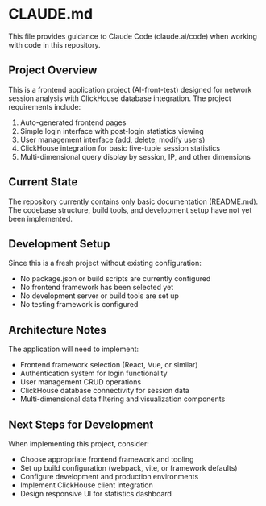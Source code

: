 # CLAUDE.md

This file provides guidance to Claude Code (claude.ai/code) when working with code in this repository.

## Project Overview

This is a frontend application project (AI-front-test) designed for network session analysis with ClickHouse database integration. The project requirements include:

1. Auto-generated frontend pages
2. Simple login interface with post-login statistics viewing
3. User management interface (add, delete, modify users)
4. ClickHouse integration for basic five-tuple session statistics
5. Multi-dimensional query display by session, IP, and other dimensions

## Current State

The repository currently contains only basic documentation (README.md). The codebase structure, build tools, and development setup have not yet been implemented.

## Development Setup

Since this is a fresh project without existing configuration:
- No package.json or build scripts are currently configured
- No frontend framework has been selected yet
- No development server or build tools are set up
- No testing framework is configured

## Architecture Notes

The application will need to implement:
- Frontend framework selection (React, Vue, or similar)
- Authentication system for login functionality
- User management CRUD operations
- ClickHouse database connectivity for session data
- Multi-dimensional data filtering and visualization components

## Next Steps for Development

When implementing this project, consider:
- Choose appropriate frontend framework and tooling
- Set up build configuration (webpack, vite, or framework defaults)
- Configure development and production environments
- Implement ClickHouse client integration
- Design responsive UI for statistics dashboard